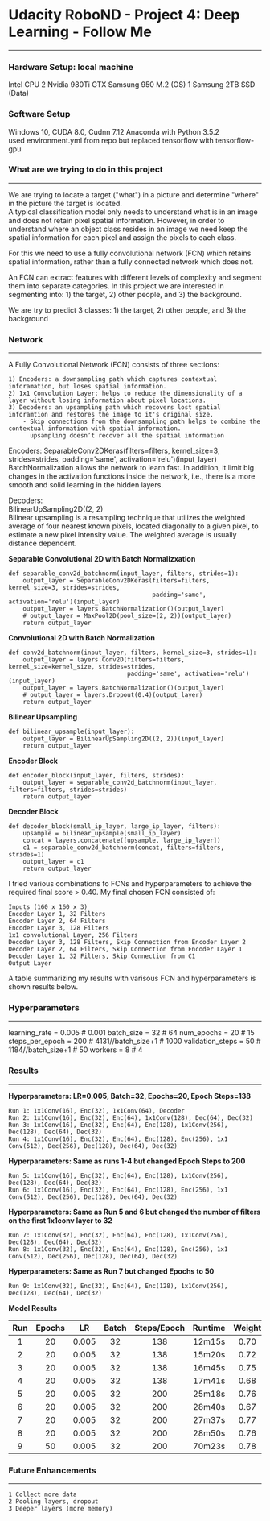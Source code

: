 # Udacity RoboND - Project 4: Deep Learning - Follow Me
---

### Hardware Setup: local machine
Intel CPU
2 Nvidia 980Ti GTX
Samsung 950 M.2 (OS)
1 Samsung 2TB SSD (Data)

### Software Setup
Windows 10, CUDA 8.0, Cudnn 7.12
Anaconda with Python 3.5.2   
used environment.yml from repo but replaced tensorflow with tensorflow-gpu

### What are we trying to do in this project
---
We are trying to locate a target ("what") in a picture and determine "where"  in the picture the target is located.  
A typical classification model only needs to understand what is in an image and does not retain pixel spatial information.  However, in order to understand where an object class resides in an image we need keep the spatial information for each pixel and assign the pixels to each class.

For this we need to use a fully convolutional network (FCN) which retains spatial information, rather than a fully connected network which does not.

An FCN can extract features with different levels of complexity and segment them into separate categories. In this project we are interested in segmenting into: 1) the target, 2) other people, and 3) the background.

We are try to predict 3 classes: 1) the target, 2) other people, and 3) the background

### Network
---
A Fully Convolutional Network (FCN) consists of three sections: 

    1) Encoders: a downsampling path which captures contextual inforamation, but loses spatial information.  
    2) 1x1 Convolution Layer: helps to reduce the dimensionality of a layer without losing information about pixel locations.  
    3) Decoders: an upsampling path which recovers lost spatial inforamtion and restores the image to it's original size.  
        - Skip connections from the downsampling path helps to combine the contextual information with spatial information.  
          upsampling doesn’t recover all the spatial information  

Encoders:
    SeparableConv2DKeras(filters=filters, kernel_size=3, strides=strides, padding='same', activation='relu')(input_layer)  
    BatchNormalization allows the network to learn fast. In addition, it limit big changes in the activation functions inside the network, i.e., there is a more smooth and solid learning in the hidden layers. 

Decoders:  
    BilinearUpSampling2D((2, 2)  
    Bilinear upsampling is a resampling technique that utilizes the weighted average of four nearest known pixels, located diagonally to a given pixel, to estimate a new pixel intensity value. The weighted average is usually distance dependent.  

**Separable Convolutional 2D with Batch Normalizxation**

    def separable_conv2d_batchnorm(input_layer, filters, strides=1):
        output_layer = SeparableConv2DKeras(filters=filters, kernel_size=3, strides=strides,
                                            padding='same', activation='relu')(input_layer)
        output_layer = layers.BatchNormalization()(output_layer)
        # output_layer = MaxPool2D(pool_size=(2, 2))(output_layer)
        return output_layer  

**Convolutional 2D with Batch Normalization**

    def conv2d_batchnorm(input_layer, filters, kernel_size=3, strides=1):
        output_layer = layers.Conv2D(filters=filters, kernel_size=kernel_size, strides=strides,
                                     padding='same', activation='relu')(input_layer)
        output_layer = layers.BatchNormalization()(output_layer)
        # output_layer = layers.Dropout(0.4)(output_layer)
        return output_layer  

**Bilinear Upsampling**

    def bilinear_upsample(input_layer):
        output_layer = BilinearUpSampling2D((2, 2))(input_layer)
        return output_layer  

**Encoder Block**

    def encoder_block(input_layer, filters, strides):
        output_layer = separable_conv2d_batchnorm(input_layer, filters=filters, strides=strides)
        return output_layer  

**Decoder Block**

    def decoder_block(small_ip_layer, large_ip_layer, filters):
        upsample = bilinear_upsample(small_ip_layer)
        concat = layers.concatenate([upsample, large_ip_layer])
        c1 = separable_conv2d_batchnorm(concat, filters=filters, strides=1)
        output_layer = c1
        return output_layer  

I tried various combinations fo FCNs and hyperparameters to achieve the required final score > 0.40.  My final chosen FCN consisted of:

    Inputs (160 x 160 x 3)
    Encoder Layer 1, 32 Filters
    Encoder Layer 2, 64 Filters
    Encoder Layer 3, 128 Filters
    1x1 convolutional Layer, 256 Filters
    Decoder Layer 3, 128 Filters, Skip Connection from Encoder Layer 2
    Decoder Layer 2, 64 Filters, Skip Connection from Encoder Layer 1    
    Decoder Layer 1, 32 Filters, Skip Connection from C1
    Output Layer



A table summarizing my results with varisous FCN and hyperparameters is shown results below.

### Hyperparameters
---
learning_rate = 0.005   # 0.001
batch_size = 32         # 64
num_epochs = 20         # 15
steps_per_epoch = 200   # 4131//batch_size+1    # 1000
validation_steps = 50   # 1184//batch_size+1   # 50
workers = 8             # 4

### Results
---

**Hyperparameters: LR=0.005, Batch=32, Epochs=20, Epoch Steps=138**

    Run 1: 1x1Conv(16), Enc(32), 1x1Conv(64), Decoder
    Run 2: 1x1Conv(16), Enc(32), Enc(64), 1x1Conv(128), Dec(64), Dec(32)
    Run 3: 1x1Conv(16), Enc(32), Enc(64), Enc(128), 1x1Conv(256), Dec(128), Dec(64), Dec(32)
    Run 4: 1x1Conv(16), Enc(32), Enc(64), Enc(128), Enc(256), 1x1 Conv(512), Dec(256), Dec(128), Dec(64), Dec(32)

**Hyperparameters: Same as runs 1-4 but changed Epoch Steps to 200**

    Run 5: 1x1Conv(16), Enc(32), Enc(64), Enc(128), 1x1Conv(256), Dec(128), Dec(64), Dec(32)
    Run 6: 1x1Conv(16), Enc(32), Enc(64), Enc(128), Enc(256), 1x1 Conv(512), Dec(256), Dec(128), Dec(64), Dec(32)

**Hyperparameters: Same as Run 5 and 6 but changed the number of filters on the first 1x1conv layer to 32**

    Run 7: 1x1Conv(32), Enc(32), Enc(64), Enc(128), 1x1Conv(256), Dec(128), Dec(64), Dec(32)
    Run 8: 1x1Conv(32), Enc(32), Enc(64), Enc(128), Enc(256), 1x1 Conv(512), Dec(256), Dec(128), Dec(64), Dec(32)

**Hyperparameters: Same as Run 7 but changed Epochs to 50**

    Run 9: 1x1Conv(32), Enc(32), Enc(64), Enc(128), 1x1Conv(256), Dec(128), Dec(64), Dec(32)

**Model Results**

Run   | Epochs |  LR   | Batch | Steps/Epoch | Runtime | Weight | IOU   | Score | PDF
:---: | :----: | :---: | :---: | :---------: | :-----: | :----: | :---: | :---: | ----
1     | 20     | 0.005 | 32    | 138         | 12m15s  | 0.70   | 0.27  | 0.19  | [Run1](/pdfs/Run1.pdf)
2     | 20     | 0.005 | 32    | 138         | 15m20s  | 0.72   | 0.52  | 0.37  | [Run2](/pdfs/Run2.pdf)
3     | 20     | 0.005 | 32    | 138         | 16m45s  | 0.75   | 0.56  | 0.41  | [Run3](/pdfs/Run3.pdf)
4     | 20     | 0.005 | 32    | 138         | 17m41s  | 0.68   | 0.48  | 0.33  | [Run4](/pdfs/Run4.pdf)
5     | 20     | 0.005 | 32    | 200         | 25m18s  | 0.76   | 0.56  | 0.42  | [Run5](/pdfs/Run5.pdf)
6     | 20     | 0.005 | 32    | 200         | 28m40s  | 0.67   | 0.53  | 0.36  | [Run6](/pdfs/Run6.pdf)
7     | 20     | 0.005 | 32    | 200         | 27m37s  | 0.77   | 0.59  | 0.46  | [Run7](/pdfs/Run7.pdf)
8     | 20     | 0.005 | 32    | 200         | 28m50s  | 0.76   | 0.52  | 0.397 | [Run8](/pdfs/Run8.pdf)
9     | 50     | 0.005 | 32    | 200         | 70m23s  | 0.78   | 0.60  | 0.47  | [Run9](/pdfs/Run9.pdf)

### Future Enhancements
---
    1 Collect more data
    2 Pooling layers, dropout
    3 Deeper layers (more memory)
